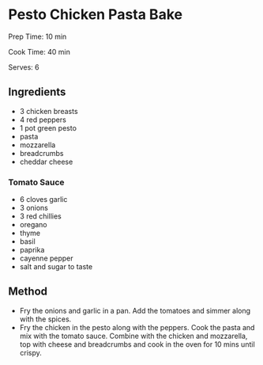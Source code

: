 # Pesto Chicken Pasta Bake

Prep Time: 10 min

Cook Time: 40 min

Serves: 6
## Ingredients
* 3 chicken breasts
* 4 red peppers
* 1 pot green pesto
* pasta
* mozzarella
* breadcrumbs
* cheddar cheese

### Tomato Sauce
* 6 cloves garlic
* 3 onions
* 3 red chillies
* oregano
* thyme
* basil
* paprika
* cayenne pepper
* salt and sugar to taste


## Method
* Fry the onions and garlic in a pan. Add the tomatoes and simmer along with the spices.
* Fry the chicken in the pesto along with the peppers. Cook the pasta and mix with the tomato sauce. Combine with the chicken and mozzarella, top with cheese and breadcrumbs and cook in the oven for 10 mins until crispy.
